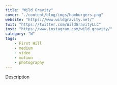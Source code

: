 ```yaml
---
title: "Wild Gravity"
cover: "./content/blog/imgs/hamburgers.png"
website: "https://www.wildgravity.net/"
twit: "https://twitter.com/WildGravityLLC"
inst: "https://www.instagram.com/wild.gravity/"
category: "W"
tags:
    - First Hill
    - medium
    - video
    - motion
    - photography
---
```


Description
